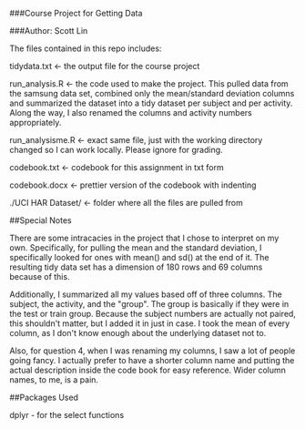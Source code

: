 ###Course Project for Getting Data

###Author: Scott Lin

The files contained in this repo includes:

tidydata.txt <- the output file for the course project

run_analysis.R <- the code used to make the project. This pulled data from the samsung data set, combined only the mean/standard deviation columns and summarized the dataset into a tidy dataset per subject and per activity. Along the way, I also renamed the columns and activity numbers appropriately.

run_analysisme.R <- exact same file, just with the working directory changed so I can work locally. Please ignore for grading.

codebook.txt <- codebook for this assignment in txt form

codebook.docx <- prettier version of the codebook with indenting

./UCI HAR Dataset/ <- folder where all the files are pulled from

##Special Notes

There are some intracacies in the project that I chose to interpret on my own. Specifically, for pulling the mean and the standard deviation, I specifically looked for ones with mean() and sd() at the end of it. The resulting tidy data set has a dimension of 180 rows and 69 columns because of this.

Additionally, I summarized all my values based off of three columns. The subject, the activity, and the "group". The group is basically if they were in the test or train group. Because the subject numbers are actually not paired, this shouldn't matter, but I added it in just in case. I took the mean of every column, as I don't know enough about the underlying dataset not to.

Also, for question 4, when I was renaming my columns, I saw a lot of people going fancy. I actually prefer to have a shorter column name and putting the actual description inside the code book for easy reference. Wider column names, to me, is a pain. 

##Packages Used

dplyr - for the select functions
